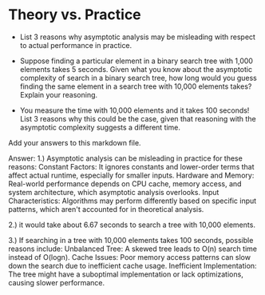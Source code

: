 # Theory vs. Practice

- List 3 reasons why asymptotic analysis may be misleading with respect to
  actual performance in practice.

- Suppose finding a particular element in a binary search tree with 1,000
  elements takes 5 seconds. Given what you know about the asymptotic complexity
  of search in a binary search tree, how long would you guess finding the same
  element in a search tree with 10,000 elements takes? Explain your reasoning.

- You measure the time with 10,000 elements and it takes 100 seconds! List 3
  reasons why this could be the case, given that reasoning with the asymptotic
  complexity suggests a different time.

Add your answers to this markdown file.

Answer: 
1.) Asymptotic analysis can be misleading in practice for these reasons:
Constant Factors: It ignores constants and lower-order terms that affect actual runtime, especially for smaller inputs.
Hardware and Memory: Real-world performance depends on CPU cache, memory access, and system architecture, which asymptotic analysis overlooks.
Input Characteristics: Algorithms may perform differently based on specific input patterns, which aren't accounted for in theoretical analysis.

2.) it would take about 6.67 seconds to search a tree with 10,000 elements.

3.) If searching in a tree with 10,000 elements takes 100 seconds, possible reasons include:
Unbalanced Tree: A skewed tree leads to O(n) search time instead of O(logn). 
Cache Issues: Poor memory access patterns can slow down the search due to inefficient cache usage. 
Inefficient Implementation: The tree might have a suboptimal implementation or lack optimizations, causing slower performance.
